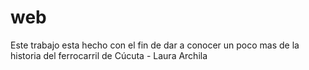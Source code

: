 # web
Este trabajo esta hecho con el fin de dar a conocer un poco mas de la historia del ferrocarril de Cúcuta - Laura Archila
